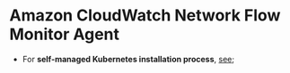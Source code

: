 # Amazon CloudWatch Network Flow Monitor Agent

- For **self-managed Kubernetes installation process**, [see](./docs/KUBE_INSTALLATION_PROCESS.md);